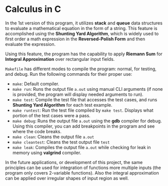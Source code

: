 # Calculus in C

In the 1st version of this program, it utilizes **stack** and **queue** data structures to evaluate a mathematical equation in the form of a string. This feature is accomplished using the **Shunting Yard Algorithm**, which is widely used to first order a math expression in the **Reversed-Polish Form** and then evaluate the expression.

Using this feature, the program has the capability to apply **Riemann Sum** for **Integral Approximation** over rectangular input fields.

`Makefile` has different modes to compile the program: normal, for testing, and debug. Run the following commands for their proper use:

  - `make`: Default compiler.
  - `make run`: Runs the output file `a.out` using manual CLI arguments (if none is provided, the program will display needed arguments to run).
  - `make test`: Compile the test file that accesses the test cases, and runs **Shunting Yard Algorithm** for each test example.
  - `make runtest`: Run the test file compiled by `make test`. Displays what portion of the test cases were a pass.
  - `make debug`: Runs the output file `a.out` using the **gdb** compiler for debug. Using this compiler, you can add breakpoints in the program and see where the code breaks.
  - `make clean`: Cleans the output file `a.out`
  - `make cleantest`: Cleans the test output file `test`
  - `make leak`: Compiles the output file `a.out` while checking for leak in memory using **valgrind** compiler.

In the future applications, or development of this project, the same principles can be used for integration of functions more multiple inputs (the program only covers 2-variable functions). Also the integral approximation can be applied over irregular shapes of input region as well.
